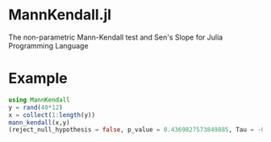 # MannKendall.jl
The non-parametric Mann-Kendall test and Sen's Slope for Julia Programming Language

# Example
```julia
using MannKendall
y = rand(40*12)
x = collect(1:length(y))
mann_kendall(x,y)                                                                                                                                              
(reject_null_hypothesis = false, p_value = 0.4369827573849885, Tau = -0.02374739039665971, slope = -7.613151196044908e-5, intercept = 0.5150870782436969)
```
